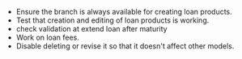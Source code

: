 - Ensure the branch is always available for creating loan products.
- Test that creation and editing of loan products is working.
- check validation at extend loan after maturity
- Work on loan fees.
- Disable deleting or revise it so that it doesn't affect other models.
